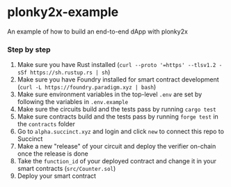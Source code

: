 # plonky2x-example
An example of how to build an end-to-end dApp with plonky2x


### Step by step

1. Make sure you have Rust installed (`curl --proto '=https' --tlsv1.2 -sSf https://sh.rustup.rs | sh`)
2. Make sure you have Foundry installed for smart contract development (`curl -L https://foundry.paradigm.xyz | bash`)
3. Make sure environment variables in the top-level `.env` are set by following the variables in `.env.example`
4. Make sure the circuits build and the tests pass by running `cargo test`
5. Make sure contracts build and the tests pass by running `forge test` in the `contracts` folder
6. Go to `alpha.succinct.xyz` and login and click `new` to connect this repo to Succinct
7. Make a new "release" of your circuit and deploy the verifier on-chain once the release is done
8. Take the `function_id` of your deployed contract and change it in your smart contracts (`src/Counter.sol`)
9. Deploy your smart contract